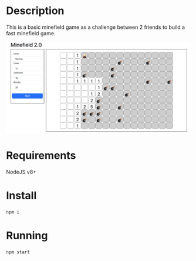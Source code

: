 # Description

This is a basic minefield game as a challenge between 2 friends to build a fast minefield game.

![Screen shot](https://github.com/RobsonX4/minefield/blob/master/src/assets/img/screen-shot.png)

# Requirements

NodeJS v8+

# Install

```bash
npm i
```

# Running
```
npm start
```
